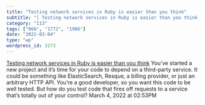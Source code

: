 ```yaml
---
title: "Testing network services in Ruby is easier than you think"
subtitle: "[ Testing network services in Ruby is easier than you think](https://www.justinweiss.com/articles/te..."
category: "113"
tags: ["966", "1772", "1986"]
date: "2022-03-04"
type: "wp"
wordpress_id: 3273
---
```

[ Testing network services in Ruby is easier than you think](https://www.justinweiss.com/articles/testing-network-services-in-ruby/)
 You’ve started a new project and it’s time for your code to depend on a third-party service. It could be something like ElasticSearch, Resque, a billing provider, or just an arbitrary HTTP API. You’re a good developer, so you want this code to be well tested. But how do you test code that fires off requests to a service that’s totally out of your control?
March 4, 2022 at 02:53PM